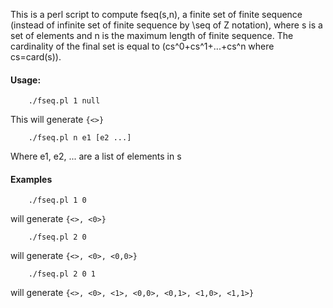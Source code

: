 This is a perl script to compute fseq(s,n), a finite set of finite sequence (instead of infinite set of finite sequence by \seq of Z notation), where s is a set of elements and n is the maximum length of finite sequence. The cardinality of the final set is equal to (cs^0+cs^1+...+cs^n where cs=card(s)).

#### Usage:

        ./fseq.pl 1 null

This will generate `{<>}`

        ./fseq.pl n e1 [e2 ...]

Where e1, e2, ... are a list of elements in s 

#### Examples

        ./fseq.pl 1 0

will generate `{<>, <0>}`

        ./fseq.pl 2 0

will generate `{<>, <0>, <0,0>}`

        ./fseq.pl 2 0 1

will generate `{<>, <0>, <1>, <0,0>, <0,1>, <1,0>, <1,1>}`

